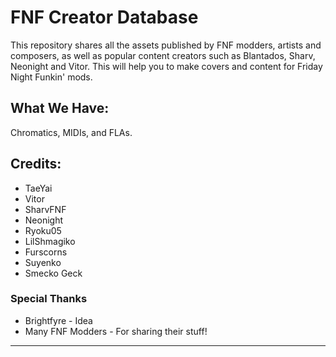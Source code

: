 # FNF Creator Database
This repository shares all the assets published by FNF modders, artists and composers, as well as popular content creators such as Blantados, Sharv, Neonight and Vitor.
This will help you to make covers and content for Friday Night Funkin' mods.

## What We Have:
Chromatics, MIDIs, and FLAs.

## Credits:
* TaeYai
* Vitor
* SharvFNF
* Neonight
* Ryoku05
* LilShmagiko
* Furscorns
* Suyenko
* Smecko Geck

### Special Thanks
* Brightfyre - Idea
* Many FNF Modders - For sharing their stuff!
_____________________________________

